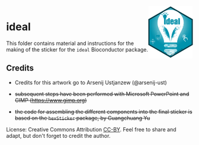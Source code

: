 <img src="ideal.png" align="right" alt="" width="120" />

# ideal

This folder contains material and instructions for the making of the sticker for the `ideal` Bioconductor package.

## Credits

* Credits for this artwork go to Arsenij Ustjanzew (@arsenij-ust)

* ~~subsequent steps have been performed with Microsoft PowerPoint and GIMP (https://www.gimp.org)~~

* ~~the code for assembling the different components into the final sticker is based on the `hexSticker` package, by Guangchuang Yu~~


License: Creative Commons Attribution [CC-BY](https://creativecommons.org/licenses/by/2.0/). Feel free to share and adapt, but don't forget to credit the author.
